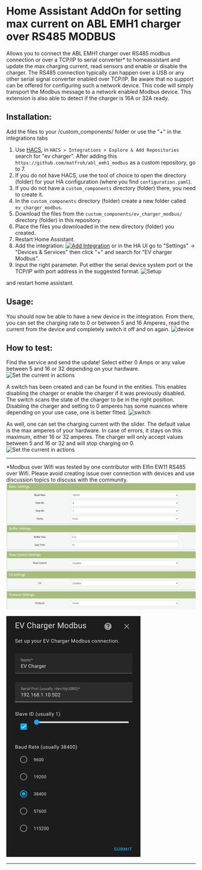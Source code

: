 # Home Assistant AddOn for setting max current on ABL EMH1 charger over RS485 MODBUS


Allows you to connect the ABL EMH1 charger over RS485 modbus connection or over a TCP/IP to serial converter* to homeassistant and update the max charging current, read sensors and enable or disable the charger. The RS485 connection typically can happen over a USB or any other serial signal converter enabled over TCP/IP. Be aware that no support can be offered for configuring such a network device. This code will simply transport the Modbus message to a network enabled Modbus device.
This extension is also able to detect if the charger is 16A or 32A ready.


## Installation:
Add the files to your /custom_components/ folder or use the "+" in the integrations tabs

1. Use [HACS](https://hacs.xyz/docs/setup/download), in `HACS > Integrations > Explore & Add Repositories` search for "ev charger". After adding this `https://github.com/matfroh/abl_emh1_modbus` as a custom repository, go to 7.
2. If you do not have HACS, use the tool of choice to open the directory (folder) for your HA configuration (where you find `configuration.yaml`).
3. If you do not have a `custom_components` directory (folder) there, you need to create it.
4. In the `custom_components` directory (folder) create a new folder called `ev_charger_modbus`.
5. Download the files from the `custom_components/ev_charger_modbus/` directory (folder) in this repository.
6. Place the files you downloaded in the new directory (folder) you created.
7. Restart Home Assistant.
8. Add the integration: [![Add Integration][add-integration-badge]][add-integration] or in the HA UI go to "Settings" -> "Devices & Services" then click "+" and search for "EV charger Modbus".
9. Input the right parameter. Put either the serial device system port or the TCP/IP with port address in the suggested format.
![Setup](setup.png)

and restart home assistant.

## Usage:
You should now be able to have a new device in the integration. From there, you can set the charging rate to 0 or between 5 and 16 Amperes, read the current from the device and completely switch it off and on again.
![device](device.png)

## How to test:

Find the service and send the update!
Select either 0 Amps or any value between 5 and 16 or 32 depending on your hardware.
![Set the current in actions](set_current.png)

A switch has been created and can be found in the entities. This enables disabling the charger or enable the charger if it was previously disabled.
The switch scans the state of the charger to be in the right position.
Disabling the charger and setting to 0 amperes has some nuances where depending on your use case, one is better fitted.
![switch](switch.png)

As well, one can set the charging current with the slider. The default value is the max amperes of your hardware. In case of errors, it stays on this maximum, either 16 or 32 amperes.
The charger will only accept values between 5 and 16 or 32 and will stop charging on 0.
![Set the current in actions](slider.png)

---
*Modbus over Wifi was tested by one contributor with Elfin EW11 RS485 over Wifi. Please avoid creating issue over connection with devices and use discussion topics to discuss with the community.
![Set up your ew11 adapter for Modbus traffic on the right port](ew11_config.png)

![When setting up your connection, enter IP and port directly](ip_port.png)

---
[add-integration]: https://my.home-assistant.io/redirect/config_flow_start?domain=ev_charger_modbus
[add-integration-badge]: https://my.home-assistant.io/badges/config_flow_start.svg
